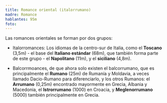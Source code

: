 ```yaml
---
title: Romance oriental (italorrumano)
madre: Romance
hablantes: 95m
foto: 
---
```


Las romances orientales se forman por dos grupos:

* Italorromances: Los idiomas de la centro-sur de Italia, como el **Toscano** (3,5m) - el base del **Italiano estándar** (68m), que también forma parte de este grupo - el **Napolitano** (11m), y el **siciliano** (4,8m).

* Balcorrmoances, de que ahora solo existen el balcorrumano, que es principalmente el **Rumano** (25m) de Rumanía y Moldavia, a veces llamado Dacio-Rumano para diferenciarlo, y los otros Rumanos: el **Arrumano** (0,25m) encontrado mayormente en Grecia, Albania y Macedonia, el **Istrorrumano** (1000) en Croacia, y **Meglenorrumano** (5000) también principalmente en Grecia.